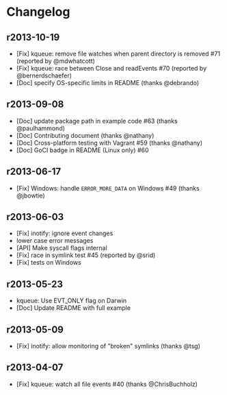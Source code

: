 # Changelog

## r2013-10-19

* [Fix] kqueue: remove file watches when parent directory is removed #71 (reported by @mdwhatcott)
* [Fix] kqueue: race between Close and readEvents #70 (reported by @bernerdschaefer)
* [Doc] specify OS-specific limits in README (thanks @debrando)

## r2013-09-08

* [Doc] update package path in example code #63 (thanks @paulhammond)
* [Doc] Contributing document (thanks @nathany)
* [Doc] Cross-platform testing with Vagrant  #59 (thanks @nathany)
* [Doc] GoCI badge in README (Linux only) #60

## r2013-06-17

* [Fix] Windows: handle `ERROR_MORE_DATA` on Windows #49 (thanks @jbowtie)

## r2013-06-03

* [Fix] inotify: ignore event changes
* lower case error messages
* [API] Make syscall flags internal
* [Fix] race in symlink test #45 (reported by @srid)
* [Fix] tests on Windows

## r2013-05-23

* kqueue: Use EVT_ONLY flag on Darwin
* [Doc] Update README with full example

## r2013-05-09

* [Fix] inotify: allow monitoring of "broken" symlinks (thanks @tsg)

## r2013-04-07

* [Fix] kqueue: watch all file events #40 (thanks @ChrisBuchholz)

